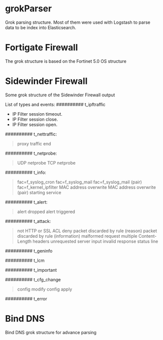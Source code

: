 # grokParser
Grok parsing structure. Most of them were used with Logstash to parse data to be index into Elasticsearch.

# Fortigate Firewall
The grok structure is based on the Fortinet 5.0 OS structure

# Sidewinder Firewall
Some grok structure of the Sidewinder Firewall output

List of types and events:
########## t_ipftraffic

* IP Filter session timeout.
* IP Filter session close.
* IP Filter session open.

########## t_nettraffic:

>proxy traffic end

########## t_netprobe:

>UDP netprobe
>TCP netprobe

########## t_info:

>fac=f_syslog_cron
>fac=f_syslog_mail
>fac=f_syslog_mail (pair)
>fac=f_kernel_ipfilter
>MAC address overwrite
>MAC address overwrite (pair)
>starting service

########## t_alert:

>alert dropped
>alert triggered

########## t_attack:

>not HTTP or SSL
>ACL deny
>packet discarded by rule (reason)
>packet discarded by rule (information)
>malformed request
>multiple Content-Length headers
>unrequested server input
>invalid response status line

########## t_geninfo

########## t_lcm

########## t_important

########## t_cfg_change

>config modify
>config apply

########## t_error


# Bind DNS
Bind DNS grok structure for advance parsing
